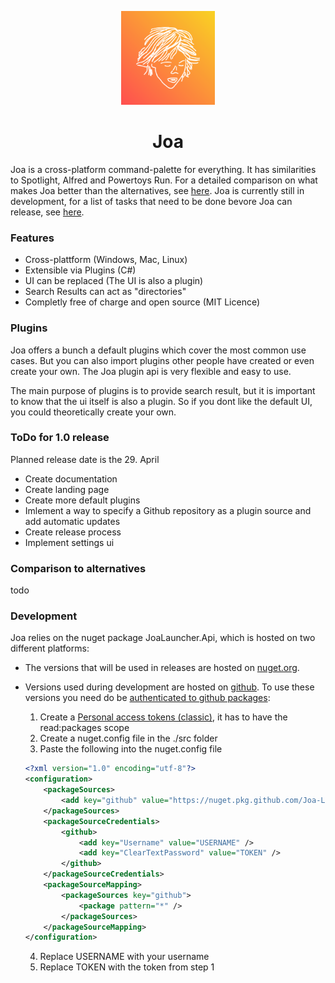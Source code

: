 <p align="center">
  <a href="#">
    
  </a>
  <p align="center">
   <img width="150" height="150" src="./images/logo.png" alt="Logo">
  </p>
  <h1 align="center"><b>Joa</b></h1>
  
</p>

Joa is a cross-platform command-palette for everything. It has similarities to Spotlight, Alfred and Powertoys Run. 
For a detailed comparison on what makes Joa better than the alternatives, see [here](#comparison-to-alternatives). Joa is currently still in development, for a list of tasks that need to be done bevore Joa can release, see [here](#todo-for-10-release).

### Features
- Cross-plattform (Windows, Mac, Linux)
- Extensible via Plugins (C#)
- UI can be replaced (The UI is also a plugin)
- Search Results can act as "directories"
- Completly free of charge and open source (MIT Licence)

### Plugins
Joa offers a bunch a default plugins which cover the most common use cases. But you can also import plugins other people have created or even create your own. The Joa plugin api is very flexible and easy to use.

The main purpose of plugins is to provide search result, but it is important to know that the ui itself is also a plugin. So if you dont like the default UI, you could theoretically create your own.

### ToDo for 1.0 release
Planned release date is the 29. April

- Create documentation
- Create landing page
- Create more default plugins
- Imlement a way to specify a Github repository as a plugin source and add automatic updates
- Create release process
- Implement settings ui

### Comparison to alternatives
todo

### Development
Joa relies on the nuget package JoaLauncher.Api, which is hosted on two different platforms:

- The versions that will be used in releases are hosted on [nuget.org](https://www.nuget.org/packages/JoaLauncher.Api). 

- Versions used during development are hosted on [github](https://github.com/Joa-Launcher/Plugin-Api/pkgs/nuget/JoaLauncher.Api). To use these versions you need do be [authenticated to github packages](https://docs.github.com/en/packages/working-with-a-github-packages-registry/working-with-the-nuget-registry#authenticating-to-github-packages):
    1. Create a [Personal access tokens (classic)](https://github.com/settings/tokens), it has to have the read:packages scope
    2. Create a nuget.config file in the ./src folder
    3. Paste the following into the nuget.config file
    ```XML
    <?xml version="1.0" encoding="utf-8"?>
    <configuration>
        <packageSources>
            <add key="github" value="https://nuget.pkg.github.com/Joa-Launcher/index.json" />
        </packageSources>
        <packageSourceCredentials>
            <github>
                <add key="Username" value="USERNAME" />
                <add key="ClearTextPassword" value="TOKEN" />
            </github>
        </packageSourceCredentials>
        <packageSourceMapping>
            <packageSources key="github">
                <package pattern="*" />
            </packageSources>
        </packageSourceMapping>
    </configuration>
    ```
    4. Replace USERNAME with your username
    5. Replace TOKEN with the token from step 1
